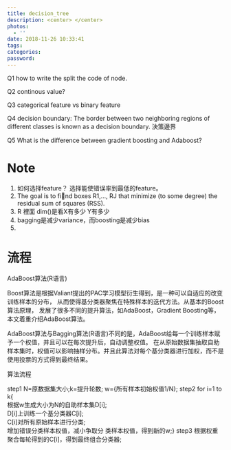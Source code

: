 ```yaml
---
title: decision_tree
description: <center> </center>
photos:
  - ''
date: 2018-11-26 10:33:41
tags:
categories:
password:
---
```


Q1
how to write the split the code of node.

Q2
continous value?

Q3
categorical feature vs binary feature

Q4
 decision boundary:
 The border between two neighboring regions of different classes is known as a decision boundary.
 決策邊界

Q5
What is the difference between gradient boosting and Adaboost?

# Note
1. 如何选择feature？  选择能使错误率到最低的feature。
2. The goal is to find boxes R1,..., RJ that minimize (to some degree) the residual sum of squares (RSS).
3. R 裡面 dim()是看X有多少 Y有多少
4. bagging是减少variance，而boosting是减少bias
5.
# 流程
AdaBoost算法(R语言)

Boost算法是根据Valiant提出的PAC学习模型衍生得到，是一种可以自适应的改变训练样本的分布，
从而使得基分类器聚焦在特殊样本的迭代方法。从基本的Boost算法原理，
发展了很多不同的提升算法，如AdaBoost，Gradient Boosting等，
本文着重介绍AdaBoost算法。

AdaBoost算法与Bagging算法(R语言)不同的是，AdaBoost给每一个训练样本赋予一个权值，并且可以在每次提升后，自动调整权值。
在从原始数据集抽取自助样本集时，权值可以影响抽样分布。并且此算法对每个基分类器进行加权，而不是使用投票的方式得到最终结果。

算法流程

step1    N=原数据集大小;k=提升轮数; w={所有样本初始权值1/N};
step2    for i=1 to k{   
          根据w生成大小为N的自助样本集D[i];   
          D[i]上训练一个基分类器C[i];   
          C[i]对所有原始样本进行分类;   
          增加错误分类样本权值，减小争取分    类样本权值，得到新的w;}
step3    根据权重聚合每轮得到的C[i]，得到最终组合分类器;
